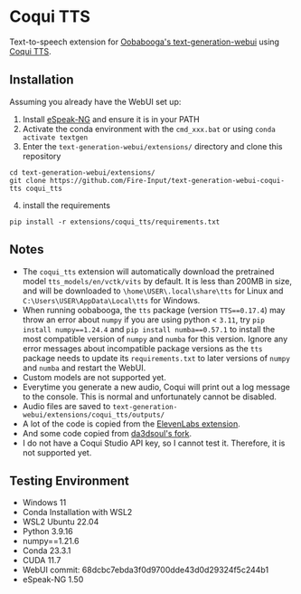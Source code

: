 # Coqui TTS
Text-to-speech extension for [Oobabooga's text-generation-webui](https://github.com/oobabooga/text-generation-webui) using [Coqui TTS](https://github.com/coqui-ai/TTS).

## Installation
Assuming you already have the WebUI set up:

1. Install [eSpeak-NG](https://github.com/espeak-ng/espeak-ng/releases) and ensure it is in your PATH
2. Activate the conda environment with the `cmd_xxx.bat` or using `conda activate textgen`
3. Enter the  `text-generation-webui/extensions/` directory and clone this repository
```
cd text-generation-webui/extensions/
git clone https://github.com/Fire-Input/text-generation-webui-coqui-tts coqui_tts
```
4. install the requirements
```
pip install -r extensions/coqui_tts/requirements.txt
```

## Notes
- The `coqui_tts` extension will automatically download the pretrained model `tts_models/en/vctk/vits` by default. It is less than 200MB in size, and will be downloaded to `\home\USER\.local\share\tts` for Linux and `C:\Users\USER\AppData\Local\tts` for Windows.
- When running oobabooga, the `tts` package (version `TTS==0.17.4`) may throw an error about `numpy` if you are using python < `3.11`, try `pip install numpy==1.24.4` and `pip install numba==0.57.1` to install the most compatible version of `numpy` and `numba` for this version. Ignore any error messages about incompatible package versions as the `tts` package needs to update its `requirements.txt` to later versions of `numpy` and `numba` and restart the WebUI.
- Custom models are not supported yet.
- Everytime you generate a new audio, Coqui will print out a log message to the console. This is normal and unfortunately cannot be disabled.
- Audio files are saved to `text-generation-webui/extensions/coqui_tts/outputs/`
- A lot of the code is copied from the [ElevenLabs extension](https://github.com/oobabooga/text-generation-webui/tree/main/extensions/elevenlabs_tts).
- And some code copied from [da3dsoul's fork](https://github.com/da3dsoul/text-generation-webui/tree/main/extensions/coqui_tts).
- I do not have a Coqui Studio API key, so I cannot test it. Therefore, it is not supported yet.

## Testing Environment
- Windows 11
- Conda Installation with WSL2
- WSL2 Ubuntu 22.04
- Python 3.9.16
- numpy==1.21.6
- Conda 23.3.1
- CUDA 11.7
- WebUI commit: 68dcbc7ebda3f0d9700dde43d0d29324f5c244b1
- eSpeak-NG 1.50